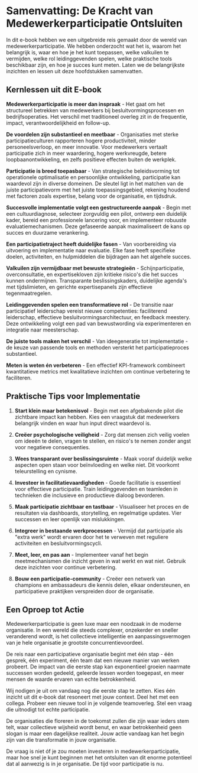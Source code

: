 # Samenvatting: De Kracht van Medewerkerparticipatie Ontsluiten

In dit e-book hebben we een uitgebreide reis gemaakt door de wereld van medewerkerparticipatie. We hebben onderzocht wat het is, waarom het belangrijk is, waar en hoe je het kunt toepassen, welke valkuilen te vermijden, welke rol leidinggevenden spelen, welke praktische tools beschikbaar zijn, en hoe je succes kunt meten. Laten we de belangrijkste inzichten en lessen uit deze hoofdstukken samenvatten.

## Kernlessen uit dit E-book

**Medewerkerparticipatie is meer dan inspraak** - Het gaat om het structureel betrekken van medewerkers bij besluitvormingsprocessen en bedrijfsoperaties. Het verschil met traditioneel overleg zit in de frequentie, impact, verantwoordelijkheid en follow-up.

**De voordelen zijn substantieel en meetbaar** - Organisaties met sterke participatieculturen rapporteren hogere productiviteit, minder personeelsverloop, en meer innovatie. Voor medewerkers vertaalt participatie zich in meer waardering, hogere werkvreugde, betere loopbaanontwikkeling, en zelfs positieve effecten buiten de werkplek.

**Participatie is breed toepasbaar** - Van strategische beleidsvorming tot operationele optimalisatie en persoonlijke ontwikkeling, participatie kan waardevol zijn in diverse domeinen. De sleutel ligt in het matchen van de juiste participatievorm met het juiste toepassingsgebied, rekening houdend met factoren zoals expertise, belang voor de organisatie, en tijdsdruk.

**Succesvolle implementatie volgt een gestructureerde aanpak** - Begin met een cultuurdiagnose, selecteer zorgvuldig een pilot, ontwerp een duidelijk kader, bereid een professionele lancering voor, en implementeer robuuste evaluatiemechanismen. Deze gefaseerde aanpak maximaliseert de kans op succes en duurzame verankering.

**Een participatietraject heeft duidelijke fasen** - Van voorbereiding via uitvoering en implementatie naar evaluatie. Elke fase heeft specifieke doelen, activiteiten, en hulpmiddelen die bijdragen aan het algehele succes.

**Valkuilen zijn vermijdbaar met bewuste strategieën** - Schijnparticipatie, overconsultatie, en expertisekloven zijn kritieke risico's die het succes kunnen ondermijnen. Transparante beslissingskaders, duidelijke agenda's met tijdslimieten, en gerichte expertisepanels zijn effectieve tegenmaatregelen.

**Leidinggevenden spelen een transformatieve rol** - De transitie naar participatief leiderschap vereist nieuwe competenties: faciliterend leiderschap, effectieve besluitvormingsarchitectuur, en feedback meestery. Deze ontwikkeling volgt een pad van bewustwording via experimenteren en integratie naar meesterschap.

**De juiste tools maken het verschil** - Van ideegeneratie tot implementatie - de keuze van passende tools en methoden versterkt het participatieproces substantieel.

**Meten is weten én verbeteren** - Een effectief KPI-framework combineert kwantitatieve metrics met kwalitatieve inzichten om continue verbetering te faciliteren.

## Praktische Tips voor Implementatie

1. **Start klein maar betekenisvol** - Begin met een afgebakende pilot die zichtbare impact kan hebben. Kies een vraagstuk dat medewerkers belangrijk vinden en waar hun input direct waardevol is.

2. **Creëer psychologische veiligheid** - Zorg dat mensen zich veilig voelen om ideeën te delen, vragen te stellen, en risico's te nemen zonder angst voor negatieve consequenties.

3. **Wees transparant over beslissingsruimte** - Maak vooraf duidelijk welke aspecten open staan voor beïnvloeding en welke niet. Dit voorkomt teleurstelling en cynisme.

4. **Investeer in facilitatievaardigheden** - Goede facilitatie is essentieel voor effectieve participatie. Train leidinggevenden en teamleden in technieken die inclusieve en productieve dialoog bevorderen.

5. **Maak participatie zichtbaar en tastbaar** - Visualiseer het proces en de resultaten via dashboards, storytelling, en regelmatige updates. Vier successen en leer openlijk van mislukkingen.

6. **Integreer in bestaande werkprocessen** - Vermijd dat participatie als "extra werk" wordt ervaren door het te verweven met reguliere activiteiten en besluitvormingscycli.

7. **Meet, leer, en pas aan** - Implementeer vanaf het begin meetmechanismen die inzicht geven in wat werkt en wat niet. Gebruik deze inzichten voor continue verbetering.

8. **Bouw een participatie-community** - Creëer een netwerk van champions en ambassadeurs die kennis delen, elkaar ondersteunen, en participatieve praktijken verspreiden door de organisatie.

## Een Oproep tot Actie

Medewerkerparticipatie is geen luxe maar een noodzaak in de moderne organisatie. In een wereld die steeds complexer, onzekerder en sneller veranderend wordt, is het collectieve intelligentie en aanpassingsvermogen van je hele organisatie je grootste concurrentievoordeel.

De reis naar een participatieve organisatie begint met één stap - één gesprek, één experiment, één team dat een nieuwe manier van werken probeert. De impact van die eerste stap kan exponentieel groeien naarmate successen worden gedeeld, geleerde lessen worden toegepast, en meer mensen de waarde ervaren van echte betrokkenheid.

Wij nodigen je uit om vandaag nog die eerste stap te zetten. Kies één inzicht uit dit e-book dat resoneert met jouw context. Deel het met een collega. Probeer een nieuwe tool in je volgende teamoverleg. Stel een vraag die uitnodigt tot echte participatie.

De organisaties die floreren in de toekomst zullen die zijn waar ieders stem telt, waar collectieve wijsheid wordt benut, en waar betrokkenheid geen slogan is maar een dagelijkse realiteit. Jouw actie vandaag kan het begin zijn van die transformatie in jouw organisatie.

De vraag is niet óf je zou moeten investeren in medewerkerparticipatie, maar hoe snel je kunt beginnen met het ontsluiten van dit enorme potentieel dat al aanwezig is in je organisatie. De tijd voor participatie is nu.
